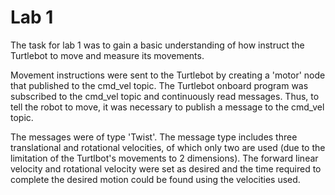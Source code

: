 # Lab 1
The task for lab 1 was to gain a basic understanding of how instruct the Turtlebot to move and measure its movements.

Movement instructions were sent to the Turtlebot by creating a 'motor' node that published to the cmd_vel topic. The Turtlebot onboard program was subscribed to the cmd_vel topic and continuously read messages. Thus, to tell the robot to move, it was necessary to publish a message to the cmd_vel topic.

The messages were of type 'Twist'. The message type includes three translational and rotational velocities, of which only two are used (due to the limitation of the Turtlbot's movements to 2 dimensions). The forward linear velocity and rotational velocity were set as desired and the time required to complete the desired motion could be found using the velocities used.